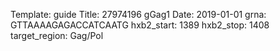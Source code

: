 Template: guide
Title: 27974196 gGag1
Date: 2019-01-01
grna: GTTAAAAGAGACCATCAATG
hxb2_start: 1389
hxb2_stop: 1408
target_region: Gag/Pol
